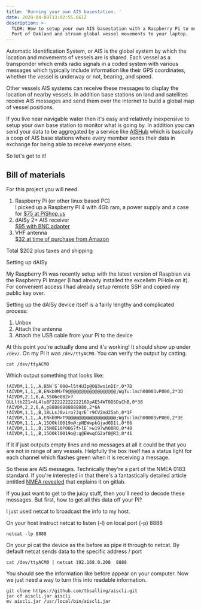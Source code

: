 ```yaml
---
title: 'Running your own AIS basestation. '
date: 2020-04-09T13:02:55.661Z
description: >-
  TLDR: How to setup your own AIS basestation with a Raspberry Pi to monitor the
  Port of Oakland and stream global vessel movements to your laptop.
---
```

Automatic Identification System, or AIS is the global system by which the location and movements of vessels are is shared. Each vessel as a transponder which emits radio signals in a coded system with various messages which typically include information like their GPS coordinates, whether the vessel is underway or not, bearing, and speed. 

Other vessels AIS systems can receive these messages to display the location of nearby vessels. In addition base stations on land and satellites receive AIS messages and send them over the internet to build a global map of vessel positions. 

If you live near navigable water then it's easy and relatively inexpensive to setup your own base station to monitor what is going by. In addition you can send your data to be aggregated by a service like [AISHub](https://www.aishub.net) which is basically a coop of AIS base stations where every member sends their data in exchange for being able to receive everyone elses. 

So let's get to it!

## Bill of materials

For this project you will need.

1. Raspberry Pi (or other linux based PC)\
   I picked up a Raspberry PI 4 with 4Gb ram, a power supply and a case for [$75 at PiShop.us](https://www.pishop.us)
2. dAISy 2+ AIS receiver\
   [$95 with BNC adapter](https://shop.wegmatt.com/products/daisy-2-dual-channel-ais-receiver-with-nmea-0183?variant=7104314245156)
3. VHF antenna\
   [$32 at time of purchase from Amazon](https://www.amazon.com/gp/product/B000FCP1NO/)

Total $202 plus taxes and shipping

Setting up dAISy

My Raspberry Pi was recently setup with the latest version of Raspbian via the Raspberry Pi Imager (I had already installed the excelletn PiHole on it). For convenient access I had already setup remote SSH and copied my public key over.

Setting up the dAISy device itself is a fairly lengthy and complicated process:
 
1. Unbox
2. Attach the antenna
3. Attach the USB cable from your Pi to the device

At this point you're actually done and it's working! It should show up under `/dev/`. On my Pi it was `/dev/ttyACM0`. You can verify the output by catting.
```
cat /dev/ttyACM0
```

Which output something that looks like:
```
!AIVDM,1,1,,A,B5N`S`000=l5t4UIp@OQ3ws1nDIr,0*7D
!AIVDM,1,1,,B,ENkb9M>T9@@@@@@@@@@@@@@@@@@;WgTu:lmch00003vP000,2*3D
!AIVDM,2,1,6,A,55O6e082>?QULltb221<4L4lu8F2222222222216DpAE54WT0D5DsChB,0*38
!AIVDM,2,2,6,A,p88888888888880,2*6A
!AIVDM,1,1,,B,18LLsJ0viro?JqrE`r9CV2md25ah,0*1F
!AIVDM,1,1,,A,ENkb9M>T9@@@@@@@@@@@@@@@@@@;WgTu:lmch00003vP000,2*3E
!AIVDM,1,1,,A,15O0kl0019o@:pNEWwpkGjad0D1l,0*06
!AIVDM,1,1,,B,15N0E10P00G?f>lE`>w19?wh00RQ,0*40
!AIVDM,1,1,,B,15O0kl0019o@:q@EWwqCG2af0@R3,0*41
```

If it if just outputs empty lines and no messages at all it could be that you are not in range of any vessels. Helpfully the box itself has a status light for each channel which flashes green when it is receiving a message. 

So these are AIS messages. Technically they're a part of the NMEA 0183 standard. If you're interested in that there's a fantastically detailed article entitled [NMEA revealed](https://gpsd.gitlab.io/gpsd/NMEA.html) that explains it on gitlab.

If you just want to get to the juicy stuff, then you'll need to decode these messages. But first, how to get all this data off your Pi?

I just used netcat to broadcast the info to my host.

On your host instruct netcat to listen (-l) on local port (-p) 8888
```
netcat -lp 8888
```

On your pi cat the device as the before as pipe it through to netcat. By default netcat sends data to the specific address / port
```
cat /dev/ttyACM0 | netcat 192.168.0.208  8888
```
You should see the information like before appear on your computer. Now we just need a way to turn this into readable information. 

```
git clone https://github.com/tbsalling/aiscli.git
jar cf aiscli.jar aiscli
mv aiscli.jar /usr/local/bin/aiscli.jar



 

